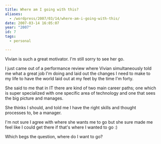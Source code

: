 ```yaml
---
title: Where am I going with this?
aliases:
  - /wordpress/2007/03/14/where-am-i-going-with-this/
date: 2007-03-14 16:05:07
year: "2007"
id: 7
tags:
  - personal

---
```


Vivian is such a great motivator.  I'm still sorry to see her go.

I just came out of a performance review where Vivian simultaneously told me what a great job I'm doing and laid out the changes I need to make to my life to have the world laid out at my feet by the time I'm forty.

She said to me that in IT there are kind of two main career paths; one which is super specialized with one specific area of technology and one that sees the big picture and manages.

She thinks I should, and told me I have the right skills and thought processes to, be a manager.

I'm not sure I agree with where she wants me to go but she sure made me feel like I could get there if that's where I wanted to go :)

Which begs the question, where do I want to go?

